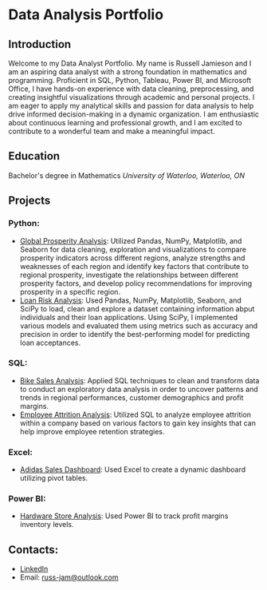 # Data Analysis Portfolio

## Introduction

Welcome to my Data Analyst Portfolio. My name is Russell Jamieson and I am an aspiring data analyst with a strong foundation in mathematics and programming. Proficient in SQL, Python, Tableau, Power BI, and Microsoft Office, I have hands-on experience with data cleaning, preprocessing, and creating insightful visualizations through academic and personal projects. I am eager to apply my analytical skills and passion for data analysis to help drive informed decision-making in a dynamic organization. I am enthusiastic about continuous learning and professional growth, and I am excited to contribute to a wonderful team and make a meaningful impact.

## Education

Bachelor's degree in Mathematics
*University of Waterloo, Waterloo, ON*

## Projects

### Python:
- [Global Prosperity Analysis](https://github.com/russ-jam876/Data_Analysis_Portfolio/tree/main/Python/Global%20Prosperity%20Index): Utilized Pandas, NumPy, Matplotlib, and Seaborn for data cleaning, exploration and visualizations to compare prosperity indicators across different regions, analyze strengths and weaknesses of each region and identify key factors that contribute to regional prosperity, investigate the relationships between different prosperity factors, and develop policy recommendations for improving prosperity in a specific region.
- [Loan Risk Analysis](https://github.com/russ-jam876/Data_Analysis_Portfolio/tree/main/Python/Loan%20Risk): Used Pandas, NumPy, Matplotlib, Seaborn, and SciPy to load, clean and explore a dataset containing information abput individuals and their loan applications. Using SciPy, I implemented various models and evaluated them using metrics such as accuracy and precision in order to identify the best-performing model for predicting loan acceptances.

### SQL:
- [Bike Sales Analysis](https://github.com/russ-jam876/Data_Analysis_Portfolio/tree/main/SQL/Bikes%20Sales%20Analysis): Applied SQL techniques to clean and transform data to conduct an exploratory data analysis in order to uncover patterns and trends in regional performances, customer demographics and profit margins.
- [Employee Attrition Analysis](https://github.com/russ-jam876/Data_Analysis_Portfolio/tree/main/SQL/Employee%20Attrition%20Analysis): Utilized SQL to analyze employee attrition within a company based on various factors to gain key insights that can help improve employee retention strategies.

### Excel:
- [Adidas Sales Dashboard](https://github.com/russ-jam876/Data_Analysis_Portfolio/tree/main/Excel): Used Excel to create a dynamic dashboard utilizing pivot tables.

### Power BI:
- [Hardware Store Analysis](https://github.com/russ-jam876/Data_Analysis_Portfolio/tree/main/Power%20BI/Hardware%20Store%20Analysis): Used Power BI to track profit margins inventory levels.

## Contacts:
- [LinkedIn](www.linkedin.com/in/russell-b-jamieson)
- Email: russ-jam@outlook.com
